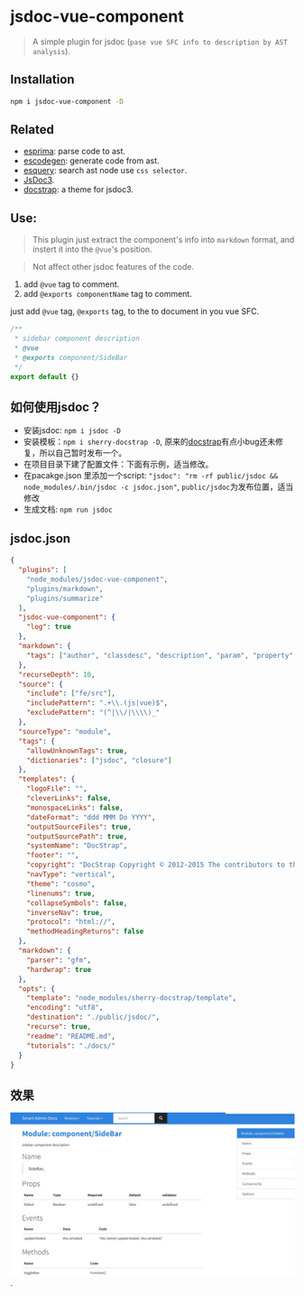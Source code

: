 # jsdoc-vue-component

> A simple plugin for jsdoc (`pase vue SFC info to description by AST analysis`).

## Installation

```sh
npm i jsdoc-vue-component -D
```

## Related

- [esprima](https://github.com/jquery/esprima/): parse code to ast.
- [escodegen](https://github.com/estools/escodegen): generate code from ast.
- [esquery](https://github.com/estools/esquery): search ast node use `css selector`.
- [JsDoc3](https://github.com/jsdoc3/jsdoc).
- [docstrap](https://github.com/docstrap/docstrap): a theme for jsdoc3.

## Use:

> This plugin just extract the component's info into `markdown` format, and instert it into the `@vue`'s position.

> Not affect other jsdoc features of the code.

1. add `@vue` tag to comment.
2. add `@exports componentName` tag to comment.

just add `@vue` tag, `@exports` tag, to the to document in you vue SFC.

```js
/**
 * sidebar component description
 * @vue
 * @exports component/SideBar
 */
export default {}
```

## 如何使用jsdoc？

- 安装jsdoc: `npm i jsdoc -D`
- 安装模板：`npm i sherry-docstrap -D`, 原来的[docstrap](https://github.com/docstrap/docstrap)有点小bug还未修复，所以自己暂时发布一个。
- 在项目目录下建了配置文件：下面有示例，适当修改。
- 在pacakge.json 里添加一个script: `"jsdoc": "rm -rf public/jsdoc && node_modules/.bin/jsdoc -c jsdoc.json"`, `public/jsdoc`为发布位置，适当修改
- 生成文档: `npm run jsdoc`


## jsdoc.json

```json
{
  "plugins": [
    "node_modules/jsdoc-vue-component",
    "plugins/markdown",
    "plugins/summarize"
  ],
  "jsdoc-vue-component": {
    "log": true
  },
  "markdown": {
    "tags": ["author", "classdesc", "description", "param", "property", "returns", "see", "throws", "vue"]
  },
  "recurseDepth": 10,
  "source": {
    "include": ["fe/src"],
    "includePattern": ".+\\.(js|vue)$",
    "excludePattern": "(^|\\/|\\\\)_"
  },
  "sourceType": "module",
  "tags": {
    "allowUnknownTags": true,
    "dictionaries": ["jsdoc", "closure"]
  },
  "templates": {
    "logoFile": "",
    "cleverLinks": false,
    "monospaceLinks": false,
    "dateFormat": "ddd MMM Do YYYY",
    "outputSourceFiles": true,
    "outputSourcePath": true,
    "systemName": "DocStrap",
    "footer": "",
    "copyright": "DocStrap Copyright © 2012-2015 The contributors to the JSDoc3 and DocStrap projects.",
    "navType": "vertical",
    "theme": "cosmo",
    "linenums": true,
    "collapseSymbols": false,
    "inverseNav": true,
    "protocol": "html://",
    "methodHeadingReturns": false
  },
  "markdown": {
    "parser": "gfm",
    "hardwrap": true
  },
  "opts": {
    "template": "node_modules/sherry-docstrap/template",
    "encoding": "utf8",
    "destination": "./public/jsdoc/",
    "recurse": true,
    "readme": "README.md",
    "tutorials": "./docs/"
  }
}
```

## 效果

![效果](assets/xiaoguo.jpeg).
